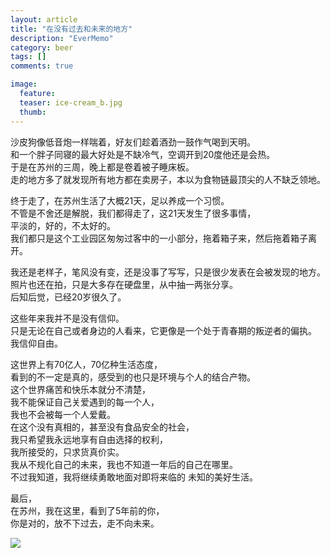 ```yaml
---
layout: article
title: "在没有过去和未来的地方"
description: "EverMemo"
category: beer
tags: []
comments: true

image:
  feature:
  teaser: ice-cream_b.jpg
  thumb:
---
```



沙皮狗像低音炮一样喘着，好友们趁着酒劲一鼓作气喝到天明。  
和一个胖子同寝的最大好处是不缺冷气，空调开到20度他还是会热。  
于是在苏州的三周，晚上都是卷着被子睡床板。  
走的地方多了就发现所有地方都在卖房子，本以为食物链最顶尖的人不缺乏领地。  

终于走了，在苏州生活了大概21天，足以养成一个习惯。  
不管是不舍还是解脱，我们都得走了，这21天发生了很多事情，   
平淡的，好的，不太好的。  
我们都只是这个工业园区匆匆过客中的一小部分，拖着箱子来，然后拖着箱子离开。  


我还是老样子，笔风没有变，还是没事了写写，只是很少发表在会被发现的地方。  
照片也还在拍，只是大多存在硬盘里，从中抽一两张分享。  
后知后觉，已经20岁很久了。  


这些年来我并不是没有信仰。  
只是无论在自己或者身边的人看来，它更像是一个处于青春期的叛逆者的偏执。  
我信仰自由。  

这世界上有70亿人，70亿种生活态度，  
看到的不一定是真的，感受到的也只是环境与个人的结合产物。  
这个世界痛苦和快乐本就分不清楚，  
我不能保证自己关爱遇到的每一个人，  
我也不会被每一个人爱戴。  
在这个没有真相的，甚至没有食品安全的社会，  
我只希望我永远地享有自由选择的权利，  
我所接受的，只求货真价实。  
我从不规化自己的未来，我也不知道一年后的自己在哪里。  
不过我知道，我将继续勇敢地面对即将来临的 未知的美好生活。  

最后，  
在苏州，我在这里，看到了5年前的你，   
你是对的，放不下过去，走不向未来。    


![](http://word.98ki.com/images/blog/1.jpeg)
